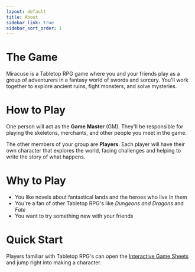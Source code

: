 ```yaml
---
layout: default
title: About
sidebar_link: true
sidebar_sort_order: 1
---
```


# The Game

Miracuse is a Tabletop RPG game where you and your friends play as a group of adventurers in a fantasy world of swords and sorcery. You'll work together to explore ancient ruins, fight monsters, and solve mysteries.

# How to Play

One person will act as the **Game Master** (GM). They'll be responsible for playing the skeletons, merchants, and other people you meet in the game.

The other members of your group are **Players**. Each player will have their own character that explores the world, facing challenges and helping to write the story of what happens.

# Why to Play

* You like novels about fantastical lands and the heroes who live in them
* You're a fan of other Tabletop RPG's like *Dungeons and Dragons* and *Fate*
* You want to try something new with your friends

# Quick Start

Players familiar with Tabletop RPG's can open the [Interactive Game Sheets](https://docs.google.com/spreadsheets/d/1cY4KWxl4hnFNa8pxADSHeHmIqlgBL4068uAnY5wtHQg/edit?usp=sharing) and jump right into making a character.